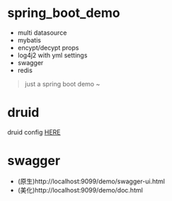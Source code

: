 # spring_boot_demo
- multi datasource
- mybatis
- encypt/decypt props
- log4j2 with yml settings 
- swagger
- redis

> just a spring boot demo ~

# druid
druid config  [HERE](https://github.com/alibaba/druid/tree/master/druid-spring-boot-starter)

# swagger
- (原生)http://localhost:9099/demo/swagger-ui.html
- (美化)http://localhost:9099/demo/doc.html
